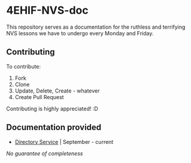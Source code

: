 # 4EHIF-NVS-doc

This repository serves as a documentation for the ruthless and terrifying NVS lessons we have to undergo every Monday and Friday. 

## Contributing

To contribute:
1. Fork
2. Clone 
3. Update, Delete, Create - whatever
4. Create Pull Request

Contributing is highly appreciated! :D

## Documentation provided
- [Directory Service](https://github.com/ckainz11/4EHIF-NVS-doc/blob/master/DirectoryService.md) | September - current

*No guarantee of completeness*

